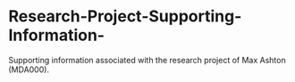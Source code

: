 # Research-Project-Supporting-Information-
Supporting information associated with the research project of Max Ashton (MDA000).
